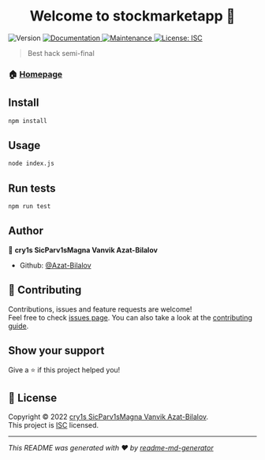 <h1 align="center">Welcome to stockmarketapp 👋</h1>
<p>
  <img alt="Version" src="https://img.shields.io/badge/version-1.0.0-blue.svg?cacheSeconds=2592000" />
  <a href="https://github.com/Azat-Bilalov/stockmarketapp#readme" target="_blank">
    <img alt="Documentation" src="https://img.shields.io/badge/documentation-yes-brightgreen.svg" />
  </a>
  <a href="https://github.com/Azat-Bilalov/stockmarketapp/graphs/commit-activity" target="_blank">
    <img alt="Maintenance" src="https://img.shields.io/badge/Maintained%3F-yes-green.svg" />
  </a>
  <a href="https://github.com/Azat-Bilalov/stockmarketapp/blob/master/LICENSE" target="_blank">
    <img alt="License: ISC" src="https://img.shields.io/github/license/Azat-Bilalov/stockmarketapp" />
  </a>
</p>

> Best hack semi-final

### 🏠 [Homepage](https://github.com/Azat-Bilalov/stockmarketapp#readme)

## Install

```sh
npm install
```

## Usage

```sh
node index.js
```

## Run tests

```sh
npm run test
```

## Author

👤 **cry1s SicParv1sMagna Vanvik Azat-Bilalov**

* Github: [@Azat-Bilalov](https://github.com/Azat-Bilalov)

## 🤝 Contributing

Contributions, issues and feature requests are welcome!<br />Feel free to check [issues page](https://github.com/Azat-Bilalov/stockmarketapp/issues). You can also take a look at the [contributing guide](https://github.com/Azat-Bilalov/stockmarketapp/blob/master/CONTRIBUTING.md).

## Show your support

Give a ⭐️ if this project helped you!

## 📝 License

Copyright © 2022 [cry1s SicParv1sMagna Vanvik Azat-Bilalov](https://github.com/Azat-Bilalov).<br />
This project is [ISC](https://github.com/Azat-Bilalov/stockmarketapp/blob/master/LICENSE) licensed.

***
_This README was generated with ❤️ by [readme-md-generator](https://github.com/kefranabg/readme-md-generator)_
